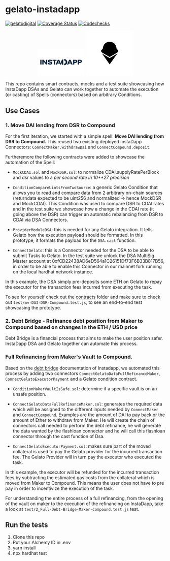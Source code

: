 # gelato-instadapp

[![gelatodigital](https://circleci.com/gh/gelatodigital/gelato-instadapp.svg?style=shield)](https://circleci.com/gh/gelatodigital/gelato-instadapp)
[![Coverage Status](https://coveralls.io/repos/github/gelatodigital/gelato-instadapp/badge.svg?branch=master)](https://coveralls.io/github/gelatodigital/gelato-instadapp?branch=master)
[![Codechecks](https://raw.githubusercontent.com/codechecks/docs/master/images/badges/badge-default.svg?sanitize=true)](https://codechecks.io)

<p  align="center">
<img  src="assets/instadapp_filled.svg"  width="150px"/>
<img  src="assets/Gelato_Black.svg"  width="150px"/></p>

This repo contains smart contracts, mocks and a test suite showcasing how InstaDapp DSAs and Gelato can work together to automate the execution (or casting) of Spells (connectors) based on arbitrary Conditions.

## Use Cases

### 1. Move DAI lending from DSR to Compound

For the first iteration, we started with a simple spell:
**Move DAI lending from DSR to Compound.**
This reused two existing deployed InstaDapp Connectors: `ConnectMaker.withdrawDai` and `ConnectCompound.deposit`.

Furtheremore the following contracts were added to showcase the automation of the Spell:

- `MockCDAI.sol` and `MockDSR.sol`: to normalize CDAI.supplyRatePerBlock and dsr values to a _per second rate in 10\*\*27 precision_

- `ConditionCompareUintsFromTwoSource`: a generic Gelato Condition that allows you to read and compare data from 2 arbitrary on-chain sources (returndata expected to be uint256 and normalized => hence MockDSR and MockCDAI). This Condition was used to compare DSR to CDAI rates and in the test suite we showcase how a change in the CDAI rate (it going above the DSR) can trigger an automatic rebalancing from DSR to CDAI via DSA Connectors.

- `ProviderModuleDSA`: this is needed for any Gelato integration. It tells Gelato how the execution payload should be formatted. In this prototype, it formats the payload for the `DSA.cast` function.

- `ConnectGelato`: this is a Connector needed for the DSA to be able to submit Tasks to Gelato. In the test suite we unlock the DSA MultiSig Master account at 0xfCD22438AD6eD564a1C26151Df73F6B33B817B56, in order to be able to enable this Connector in our mainnet fork running on the local hardhat network instance.

In this example, the DSA simply pre-deposits some ETH on Gelato to repay the executor for the transaction fees incurred from executing the task.

To see for yourself check out the [contracts](./contracts) folder and make sure to check out `test/mv-DAI-DSR-Compound.test.js`, to see an end-to-end test showcasing the prototype.

### 2. Debt Bridge - Refinance debt position from Maker to Compound based on changes in the ETH / USD price

Debt Bridge is a financial process that aims to make the user position safer. InstaDapp DSA and Gelato together can automate this process.

### Full Refinancing from Maker's Vault to Compound.

Based on the [debt bridge](https://docs.instadapp.io/usecases/debt-bridge/) documentation of Instadapp, we automated this process by adding two connectors `ConnectGelatoDataFullRefinanceMaker`, `ConnectGelatoExecutorPayment` and a Gelato condition contract.

- `ConditionMakerVaultIsSafe.sol`: determine if a specific vault is on an unsafe position.

- `ConnectGelatoDataFullRefinanceMaker.sol`: generates the required data which will be assigned to the different inputs needed by `ConnectMaker` and `ConnectCompound`. Examples are the amount of DAI to pay back or the amount of Ether to withdraw from Maker. He will create the chain of connectors call needed to perform the debt refinance, he will generate the data wanted by the flashloan connector and he will call this flashloan connector through the cast function of Dsa.

- `ConnectGelatoExecutorPayment.sol`: makes sure part of the moved collateral is used to pay the Gelato provider for the incurred transaction fee. The Gelato Provider will in turn pay the executor who executed the task.

In this example, the executor will be refunded for the incurred transaction fees by subtracting the estimated gas costs from the collateral which is moved from Maker to Compound. This means the user does not have to pre pay in order to incentivize the execution of the task.

For understanding the entire process of a full refinancing, from the opening of the vault on maker to the execution of the refinancing on InstaDapp, take a look at `test/2_Full-Debt-Bridge-Maker-Compound.test.js` test.

## Run the tests

1. Clone this repo
2. Put your Alchemy ID in .env
3. yarn install
4. npx hardhat test
